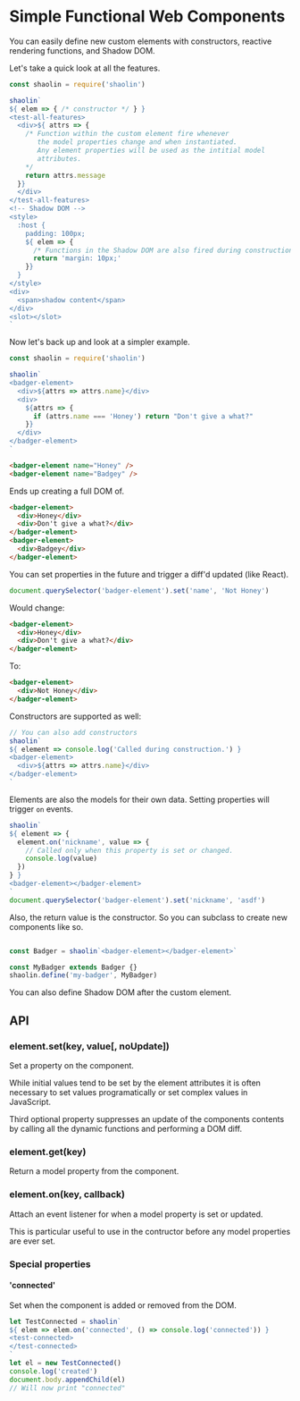 # Simple Functional Web Components

You can easily define new custom elements with constructors,
reactive rendering functions, and Shadow DOM.

Let's take a quick look at all the features.

```javascript
const shaolin = require('shaolin')

shaolin`
${ elem => { /* constructor */ } }
<test-all-features>
  <div>${ attrs => {
    /* Function within the custom element fire whenever
       the model properties change and when instantiated.
       Any element properties will be used as the intitial model
       attributes.
    */
    return attrs.message
  }}
  </div>
</test-all-features>
<!-- Shadow DOM -->
<style>
  :host {
    padding: 100px;
    ${ elem => {
      /* Functions in the Shadow DOM are also fired during construction. */
      return 'margin: 10px;'
    }}
  }
</style>
<div>
  <span>shadow content</span>
</div>
<slot></slot>
`
```

Now let's back up and look at a simpler example.

```javascript
const shaolin = require('shaolin')

shaolin`
<badger-element>
  <div>${attrs => attrs.name}</div>
  <div>
    ${attrs => {
      if (attrs.name === 'Honey') return "Don't give a what?"
    }}
  </div>
</badger-element>
`
```

```html
<badger-element name="Honey" />
<badger-element name="Badgey" />
```

Ends up creating a full DOM of.

```html
<badger-element>
  <div>Honey</div>
  <div>Don't give a what?</div>
</badger-element>
<badger-element>
  <div>Badgey</div>
</badger-element>
```

You can set properties in the future and trigger a diff'd updated (like React).

```javascript
document.querySelector('badger-element').set('name', 'Not Honey')
```

Would change:

```html
<badger-element>
  <div>Honey</div>
  <div>Don't give a what?</div>
</badger-element>
```

To:

```html
<badger-element>
  <div>Not Honey</div>
</badger-element>
```

Constructors are supported as well:

```javascript
// You can also add constructors
shaolin`
${ element => console.log('Called during construction.') }
<badger-element>
  <div>${attrs => attrs.name}</div>
</badger-element>
`
```

Elements are also the models for their own data. Setting properties
will trigger `on` events.

```javascript
shaolin`
${ element => {
  element.on('nickname', value => {
    // Called only when this property is set or changed.
    console.log(value)
  })
} }
<badger-element></badger-element>
`
document.querySelector('badger-element').set('nickname', 'asdf')
```

Also, the return value is the constructor. So you can subclass to create new
components like so.

```javascript

const Badger = shaolin`<badger-element></badger-element>`

const MyBadger extends Badger {}
shaolin.define('my-badger', MyBadger)
```

You can also define Shadow DOM after the custom element.

## API

### element.set(key, value[, noUpdate])

Set a property on the component.

While initial values tend to be set by the element attributes it is often
necessary to set values programatically or set complex values in JavaScript.

Third optional property suppresses an update of the components contents by
calling all the dynamic functions and performing a DOM diff.

### element.get(key)

Return a model property from the component.

### element.on(key, callback)

Attach an event listener for when a model property is set or updated.

This is particular useful to use in the contructor before any model properties
are ever set.

### Special properties

#### 'connected'

Set when the component is added or removed from the DOM.

```javascript
let TestConnected = shaolin`
${ elem => elem.on('connected', () => console.log('connected')) }
<test-connected>
</test-connected>
`
let el = new TestConnected()
console.log('created')
document.body.appendChild(el)
// Will now print "connected"
```